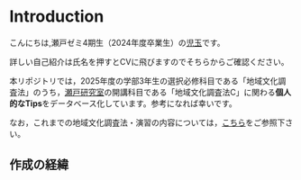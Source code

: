 # Introduction

こんにちは,瀬戸ゼミ4期生（2024年度卒業生）の[児玉](https://github.com/geoshota)です。

詳しい自己紹介は氏名を押すとCVに飛びますのでそちらからご確認ください。

本リポジトリでは，2025年度の学部3年生の選択必修科目である「地域文化調査法」のうち，[瀬戸研究室](https://tossetolab.github.io/)の開講科目である「地域文化調査法C」に関わる**個人的なTips**をデータベース化しています。参考になれば幸いです。

なお，これまでの地域文化調査法・演習の内容については，[こちら](https://tossetolab.github.io/fieldstudies.html)をご参照下さい。

## 作成の経緯


